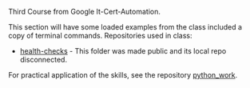 Third Course from Google It-Cert-Automation.

This section will have some loaded examples from the class included a copy of terminal commands.
Repositories used in class:

* [health-checks](https://github.com/JAL-code/health-checks) - This folder was made public and its local repo disconnected. 


For practical application of the skills, see the repository [python_work](https://github.com/JAL-code/python_work).

